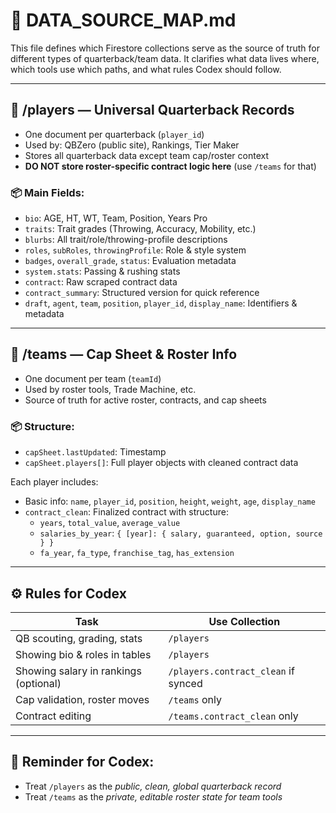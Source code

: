# 📘 DATA_SOURCE_MAP.md

This file defines which Firestore collections serve as the source of truth for different types of quarterback/team data. It clarifies what data lives where, which tools use which paths, and what rules Codex should follow.

---

## 🔹 /players — Universal Quarterback Records

- One document per quarterback (`player_id`)
- Used by: QBZero (public site), Rankings, Tier Maker
- Stores all quarterback data except team cap/roster context
- **DO NOT store roster-specific contract logic here** (use `/teams` for that)

### 📦 Main Fields:

- `bio`: AGE, HT, WT, Team, Position, Years Pro
- `traits`: Trait grades (Throwing, Accuracy, Mobility, etc.)
- `blurbs`: All trait/role/throwing-profile descriptions
- `roles`, `subRoles`, `throwingProfile`: Role & style system
- `badges`, `overall_grade`, `status`: Evaluation metadata
- `system.stats`: Passing & rushing stats
- `contract`: Raw scraped contract data
- `contract_summary`: Structured version for quick reference
- `draft`, `agent`, `team`, `position`, `player_id`, `display_name`: Identifiers & metadata

---

## 🔸 /teams — Cap Sheet & Roster Info

- One document per team (`teamId`)
- Used by roster tools, Trade Machine, etc.
- Source of truth for active roster, contracts, and cap sheets

### 📦 Structure:

- `capSheet.lastUpdated`: Timestamp
- `capSheet.players[]`: Full player objects with cleaned contract data

Each player includes:

- Basic info: `name`, `player_id`, `position`, `height`, `weight`, `age`, `display_name`
- `contract_clean`: Finalized contract with structure:
  - `years`, `total_value`, `average_value`
  - `salaries_by_year`: `{ [year]: { salary, guaranteed, option, source } }`
  - `fa_year`, `fa_type`, `franchise_tag`, `has_extension`

---

## ⚙️ Rules for Codex

| Task                                  | Use Collection                      |
| ------------------------------------- | ----------------------------------- |
| QB scouting, grading, stats           | `/players`                          |
| Showing bio & roles in tables         | `/players`                          |
| Showing salary in rankings (optional) | `/players.contract_clean` if synced |
| Cap validation, roster moves          | `/teams` only                       |
| Contract editing                      | `/teams.contract_clean` only        |

---

## 🧠 Reminder for Codex:

- Treat `/players` as the _public, clean, global quarterback record_
- Treat `/teams` as the _private, editable roster state for team tools_

